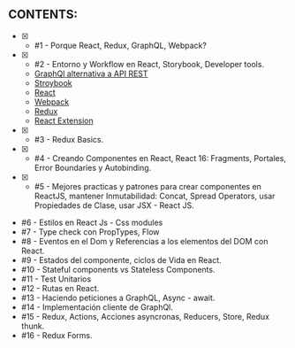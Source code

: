 
## CONTENTS:

- [x] - #1 - Porque React, Redux, GraphQL, Webpack?
- [x] - #2 - Entorno y Workflow en React, Storybook,  Developer tools.
  - [GraphQl alternativa a API REST](http://graphql.org/learn/queries/)
  - [Stroybook](https://storybook.js.org/)
  - [React](https://reactjs.org/)
  - [Webpack](https://webpack.js.org/)
  - [Redux](https://es.redux.js.org/)
  - [React Extension](https://chrome.google.com/webstore/detail/react-developer-tools/fmkadmapgofadopljbjfkapdkoienihi)

- [x] - #3 - Redux Basics.
- [x] - #4 - Creando Componentes en React, React 16: Fragments, Portales, Error Boundaries y Autobinding.
- [x] - #5 - Mejores practicas y patrones para crear componentes en ReactJS, mantener Inmutabilidad: Concat, Spread Operators, usar Propiedades de Clase, usar JSX - React JS.
- #6 - Estilos en React Js - Css modules
- #7 - Type check con PropTypes, Flow
- #8 - Eventos en el Dom y Referencias a los elementos del DOM con React.
- #9 - Estados del componente, ciclos de Vida en React.
- #10 - Stateful components vs Stateless Components.
- #11 - Test Unitarios
- #12 - Rutas en React.
- #13 - Haciendo peticiones a GraphQL, Async - await.
- #14 - Implementación cliente de GraphQl.
- #15 - Redux, Actions, Acciones asyncronas, Reducers, Store, Redux thunk.
- #16 - Redux Forms.
